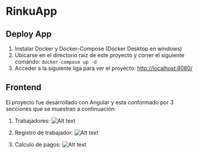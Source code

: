 # RinkuApp

## Deploy App

1. Instalar Docker y Docker-Compose (Docker Desktop en windows)
2. Ubicarse en el directorio raiz de este proyecto y correr el siguiente comando: `docker-compose up -d`
3. Acceder a la siguiente liga para ver el proyecto: [http://localhost:8080/](http://localhost:8080)

## Frontend

El proyecto fue desarrollado con Angular y esta conformado por 3 secciones que se muestran a continuación:

1. Trabajadores:
![Alt text](https://i.imgur.com/u9I13P0.png)

2. Registro de trabajador:
![Alt text](https://i.imgur.com/4fQiMnM.png)

3. Calculo de pagos:
![Alt text](https://i.imgur.com/uzSA6Js.png)
